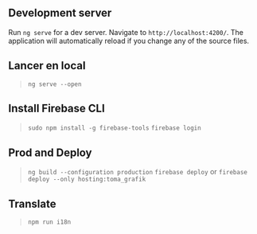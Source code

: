 ## Development server

Run `ng serve` for a dev server. Navigate to `http://localhost:4200/`. The application will automatically reload if you change any of the source files.

## Lancer en local 
> `ng serve --open`
## Install Firebase CLI
> `sudo npm install -g firebase-tools`
> `firebase login`

## Prod and Deploy

> `ng build --configuration production`
> `firebase deploy` or `firebase deploy --only hosting:toma_grafik`

## Translate

> `npm run i18n`
